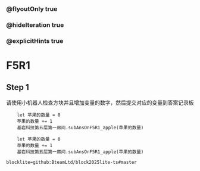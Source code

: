 ### @flyoutOnly true
### @hideIteration true
### @explicitHints true

# F5R1

## Step 1
请使用小机器人检查方块并且增加变量的数字，然后提交对应的变量到答案记录板

```ghost
    let 苹果的数量 = 0
    苹果的数量 += 1
    基岩科技第五层第一房间.subAnsOnF5R1_apple(苹果的数量)
```
```template
    let 苹果的数量 = 0
    苹果的数量 += 1
    基岩科技第五层第一房间.subAnsOnF5R1_apple(苹果的数量)
```

```package
blocklite=github:BteamLtd/block2025lite-ts#master
```
